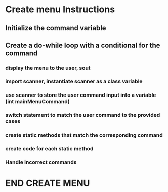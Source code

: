 # Create menu Instructions

## Initialize the command variable
## Create a do-while loop with a conditional for the command

### display the menu to the user, sout
### import scanner, instantiate scanner as a class variable
### use scanner to store the user command input into a variable (int mainMenuCommand)
        
### switch statement to match the user command to the provided cases
### create static methods that match the corresponding command
### create code for each static method
### Handle incorrect commands

# END CREATE MENU
